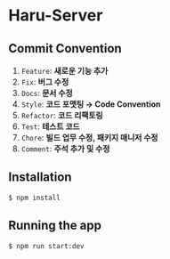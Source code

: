 # Haru-Server

## Commit Convention
1. `Feature`: **새로운 기능 추가**
2. `Fix`: **버그 수정**
3. `Docs`: **문서 수정**
4. `Style`: **코드 포맷팅 → Code Convention**
5. `Refactor`: **코드 리팩토링**
6. `Test`: **테스트 코드**
7. `Chore`: **빌드 업무 수정, 패키지 매니저 수정**
8. `Comment`: **주석 추가 및 수정**

## Installation

```bash
$ npm install
```

## Running the app

```bash
$ npm run start:dev
```
